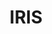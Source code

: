 ---
layout: firm_page
title: "IRIS"
id: "iris.vc"
permalink: "/irisiris.vc/"
website: "https://www.iris.vc"
offices: "Paris (France), Berlin (Germany), Munich (Germany)"
investment_stages: "Seed, Series A, Series B, Series C"
portfolio_companies: "Exotec, Kyriba, Red Points, Shift Technology, Cohort, Adaptive ML, Adomik, ArangoDB, Armis, Digitrips, Escape, Forto, Getsafe, Helu, Hopia, iAdvize, Jedox, Jobvalley, Kovalee, Lookout, Nala Earth, Neocase Software, Open-Xchange, Quantifind, Rebuy, Scality, Surepay, Talon.one, Virtuo, Weefin, Workpath, Yodo1, Youscribe, Yubo, Zeotap, Zetaglobal"
portfolio_link: "https://www.iris.vc/portfolio"
investment_markets: "AI & Data, Fintech & Insurtech, Cyber & Security, Industry & Logistics, Consumer & Apps, Enterprise SaaS, Web3"
founded_year: "1986"
description: "IRIS is a venture capital and growth equity firm focused on funding technology platforms. They provide funding and sector-specific expertise for tech entrepreneurs at every stage, from seed and Series A to late-stage and growth. IRIS supports entrepreneurs through every chapter of their company's journey."
linkedin: "http://www.linkedin.com/company/iris-capital-management"
twitter: "https://twitter.com/Iris_Capital"
instagram: ""
team_page: "https://www.iris.vc/team"
investor_type: "Venture Capital"
crunchbase: "https://www.crunchbase.com/organization/iris-capital"
pitchbook: "https://pitchbook.com/profiles/company/11268-64"

# SEO Optimization
meta_title: "IRIS - VC Firm - projectstartups.com"
meta_description: "IRIS, IRIS is a venture capital and growth equity firm focused on funding technology platforms. They provide funding and sector-specific expertise for tech ..."
meta_keywords: "IRIS, AI & Data, Fintech & Insurtech, Cyber & Security, Industry & Logistics, Consumer & Apps, Enterprise SaaS, Web3, VC firm, venture capital, startup investor, projectstartups.com"
canonical_url: "https://vc.projectstartups.com/irisiris.vc/"
---